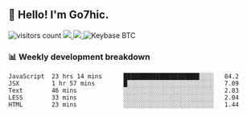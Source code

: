 ## 👋 Hello! I'm Go7hic.

 ![visitors count](https://visitors-by-url-pls-dont-use-this-in-your-repo.vercel.app/Go7hic-github-readme)
 <a href="https://twitter.com/Go7hic">
    <img src="https://img.shields.io/badge/-@Go7hic-1ca0f1?style=flat-square&labelColor=1ca0f1&logo=twitter&logoColor=white&link=https://twitter.com/Go7hic">
   <a/>
   <a href="mailto:gtfx0209@gmail.com">
    <img src="https://img.shields.io/badge/-gtfx0209@gmail.com-c14438?style=flat-square&logo=Gmail&logoColor=white&link=mailto:gtfx0209@gmail.com">
   <a/>
    ![Keybase BTC](https://img.shields.io/keybase/btc/Go7hic)
 <!--
🔭 I’m currently working
🌱 I’m currently learning
💬 Ask me about 
📫 How to reach me: 
⚡ Fun fact: 
-->
 <!--
![My Github Stats](https://github-readme-stats.vercel.app/api?username=Go7hic&show_icons=true&count_private=true)

-->

### 📊 Weekly development breakdown
<!--START_SECTION:waka-->
```text
JavaScript  23 hrs 14 mins      █████████████████████░░░░   84.2 
JSX         1 hr 57 mins        █░░░░░░░░░░░░░░░░░░░░░░░░   7.09 
Text        46 mins             ░░░░░░░░░░░░░░░░░░░░░░░░░   2.83 
LESS        33 mins             ░░░░░░░░░░░░░░░░░░░░░░░░░   2.04 
HTML        23 mins             ░░░░░░░░░░░░░░░░░░░░░░░░░   1.44
```
<!--END_SECTION:waka-->

